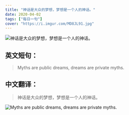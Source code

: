 ```yaml
---
title: "神话是大众的梦想，梦想是一个人的神话。"
date: 2020-04-02
tags: ["每日一句"]
cover: "https://i.imgur.com/MD8JL91.jpg"
---
```


![神话是大众的梦想，梦想是一个人的神话。](https://i.imgur.com/yiVakud.jpg)

## 英文短句：
> Myths are public dreams, dreams are private myths.

<!--more-->

## 中文翻译：
> 神话是大众的梦想，梦想是一个人的神话。

![Myths are public dreams, dreams are private myths.](https://i.imgur.com/sGnxCuq.jpg)

